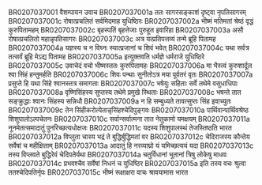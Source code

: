 BR0207037001	वैशम्पायन उवाच
BR0207037001a	ततः सागरसङ्काशं दृष्ट्वा नृपतिसागरम्
BR0207037001c	रोषात्प्रचलितं सर्वमिदमाह युधिष्ठिरः
BR0207037002a	भीष्मं मतिमतां श्रेष्ठं वृद्धं कुरुपितामहम्
BR0207037002c	बृहस्पतिं बृहत्तेजाः पुरुहूत इवारिहा
BR0207037003a	असौ रोषात्प्रचलितो महान्नृपतिसागरः
BR0207037003c	अत्र यत्प्रतिपत्तव्यं तन्मे ब्रूहि पितामह
BR0207037004a	यज्ञस्य च न विघ्नः स्यात्प्रजानां च शिवं भवेत्
BR0207037004c	यथा सर्वत्र तत्सर्वं ब्रूहि मेऽद्य पितामह
BR0207037005a	इत्युक्तवति धर्मज्ञे धर्मराजे युधिष्ठिरे
BR0207037005c	उवाचेदं वचो भीष्मस्ततः कुरुपितामहः
BR0207037006a	मा भैस्त्वं कुरुशार्दूल श्वा सिंहं हन्तुमर्हति
BR0207037006c	शिवः पन्थाः सुनीतोऽत्र मया पूर्वतरं वृतः
BR0207037007a	प्रसुप्ते हि यथा सिंहे श्वानस्तत्र समागताः
BR0207037007c	भषेयुः सहिताः सर्वे तथेमे वसुधाधिपाः
BR0207037008a	वृष्णिसिंहस्य सुप्तस्य तथेमे प्रमुखे स्थिताः
BR0207037008c	भषन्ते तात सङ्क्रुद्धाः श्वानः सिंहस्य सन्निधौ
BR0207037009a	न हि सम्बुध्यते तावत्सुप्तः सिंह इवाच्युतः
BR0207037009c	तेन सिंहीकरोत्येतान्नृसिंहश्चेदिपुङ्गवः
BR0207037010a	पार्थिवान्पार्थिवश्रेष्ठ शिशुपालोऽल्पचेतनः
BR0207037010c	सर्वान्सर्वात्मना तात नेतुकामो यमक्षयम्
BR0207037011a	नूनमेतत्समादातुं पुनरिच्छत्यधोक्षजः
BR0207037011c	यदस्य शिशुपालस्थं तेजस्तिष्ठति भारत
BR0207037012a	विप्लुता चास्य भद्रं ते बुद्धिर्बुद्धिमतां वर
BR0207037012c	चेदिराजस्य कौन्तेय सर्वेषां च महीक्षिताम्
BR0207037013a	आदातुं हि नरव्याघ्रो यं यमिच्छत्ययं यदा
BR0207037013c	तस्य विप्लवते बुद्धिरेवं चेदिपतेर्यथा
BR0207037014a	चतुर्विधानां भूतानां त्रिषु लोकेषु माधवः
BR0207037014c	प्रभवश्चैव सर्वेषां निधनं च युधिष्ठिर
BR0207037015a	इति तस्य वचः श्रुत्वा ततश्चेदिपतिर्नृपः
BR0207037015c	भीष्मं रूक्षाक्षरा वाचः श्रावयामास भारत
